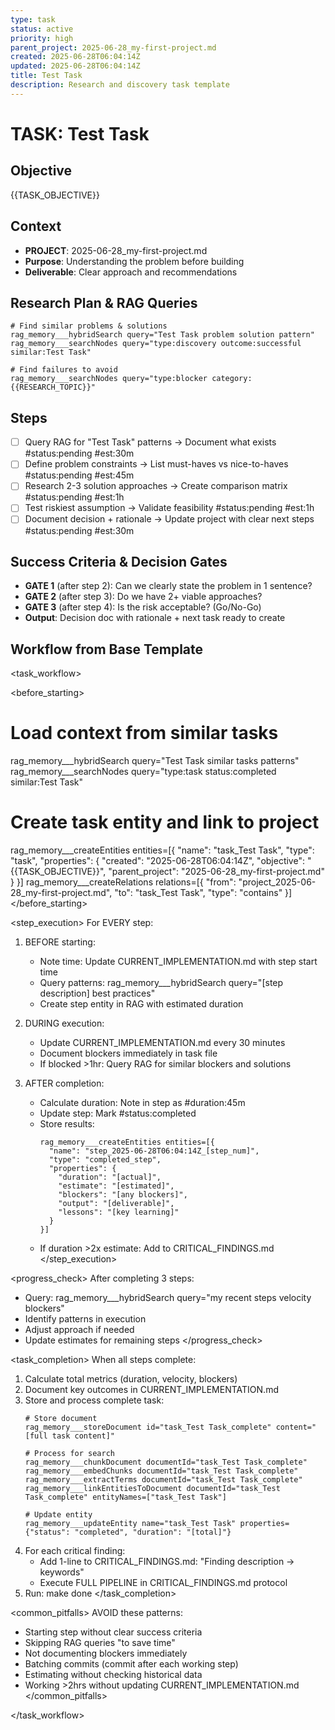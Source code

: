 ```yaml
---
type: task
status: active
priority: high
parent_project: 2025-06-28_my-first-project.md
created: 2025-06-28T06:04:14Z
updated: 2025-06-28T06:04:14Z
title: Test Task
description: Research and discovery task template
---
```


# TASK: Test Task

## Objective
{{TASK_OBJECTIVE}}

## Context
- **PROJECT**: 2025-06-28_my-first-project.md
- **Purpose**: Understanding the problem before building
- **Deliverable**: Clear approach and recommendations

## Research Plan & RAG Queries
```
# Find similar problems & solutions
rag_memory___hybridSearch query="Test Task problem solution pattern"
rag_memory___searchNodes query="type:discovery outcome:successful similar:Test Task"

# Find failures to avoid
rag_memory___searchNodes query="type:blocker category:{{RESEARCH_TOPIC}}"
```

## Steps
- [ ] Query RAG for "Test Task" patterns → Document what exists #status:pending #est:30m
- [ ] Define problem constraints → List must-haves vs nice-to-haves #status:pending #est:45m
- [ ] Research 2-3 solution approaches → Create comparison matrix #status:pending #est:1h
- [ ] Test riskiest assumption → Validate feasibility #status:pending #est:1h
- [ ] Document decision + rationale → Update project with clear next steps #status:pending #est:30m

## Success Criteria & Decision Gates
- **GATE 1** (after step 2): Can we clearly state the problem in 1 sentence?
- **GATE 2** (after step 3): Do we have 2+ viable approaches?
- **GATE 3** (after step 4): Is the risk acceptable? (Go/No-Go)
- **Output**: Decision doc with rationale + next task ready to create

## Workflow from Base Template
<task_workflow>

<before_starting>
# Load context from similar tasks
rag_memory___hybridSearch query="Test Task similar tasks patterns"
rag_memory___searchNodes query="type:task status:completed similar:Test Task"

# Create task entity and link to project
rag_memory___createEntities entities=[{
  "name": "task_Test Task",
  "type": "task",
  "properties": {
    "created": "2025-06-28T06:04:14Z",
    "objective": "{{TASK_OBJECTIVE}}",
    "parent_project": "2025-06-28_my-first-project.md"
  }
}]
rag_memory___createRelations relations=[{
  "from": "project_2025-06-28_my-first-project.md",
  "to": "task_Test Task",
  "type": "contains"
}]
</before_starting>

<step_execution>
For EVERY step:

1. BEFORE starting:
   - Note time: Update CURRENT_IMPLEMENTATION.md with step start time
   - Query patterns: rag_memory___hybridSearch query="[step description] best practices"
   - Create step entity in RAG with estimated duration

2. DURING execution:
   - Update CURRENT_IMPLEMENTATION.md every 30 minutes
   - Document blockers immediately in task file
   - If blocked >1hr: Query RAG for similar blockers and solutions

3. AFTER completion:
   - Calculate duration: Note in step as #duration:45m
   - Update step: Mark #status:completed
   - Store results:
     ```
     rag_memory___createEntities entities=[{
       "name": "step_2025-06-28T06:04:14Z_[step_num]",
       "type": "completed_step",
       "properties": {
         "duration": "[actual]",
         "estimate": "[estimated]",
         "blockers": "[any blockers]",
         "output": "[deliverable]",
         "lessons": "[key learning]"
       }
     }]
     ```
   - If duration >2x estimate: Add to CRITICAL_FINDINGS.md
</step_execution>

<progress_check>
After completing 3 steps:
- Query: rag_memory___hybridSearch query="my recent steps velocity blockers"
- Identify patterns in execution
- Adjust approach if needed
- Update estimates for remaining steps
</progress_check>

<task_completion>
When all steps complete:
1. Calculate total metrics (duration, velocity, blockers)
2. Document key outcomes in CURRENT_IMPLEMENTATION.md
3. Store and process complete task:
   ```
   # Store document
   rag_memory___storeDocument id="task_Test Task_complete" content="[full task content]"
   
   # Process for search
   rag_memory___chunkDocument documentId="task_Test Task_complete"
   rag_memory___embedChunks documentId="task_Test Task_complete"
   rag_memory___extractTerms documentId="task_Test Task_complete"
   rag_memory___linkEntitiesToDocument documentId="task_Test Task_complete" entityNames=["task_Test Task"]
   
   # Update entity
   rag_memory___updateEntity name="task_Test Task" properties={"status": "completed", "duration": "[total]"}
   ```
4. For each critical finding:
   - Add 1-line to CRITICAL_FINDINGS.md: "Finding description → keywords"
   - Execute FULL PIPELINE in CRITICAL_FINDINGS.md protocol
5. Run: make done
</task_completion>

<common_pitfalls>
AVOID these patterns:
- Starting step without clear success criteria
- Skipping RAG queries "to save time" 
- Not documenting blockers immediately
- Batching commits (commit after each working step)
- Estimating without checking historical data
- Working >2hrs without updating CURRENT_IMPLEMENTATION.md
</common_pitfalls>

</task_workflow>
